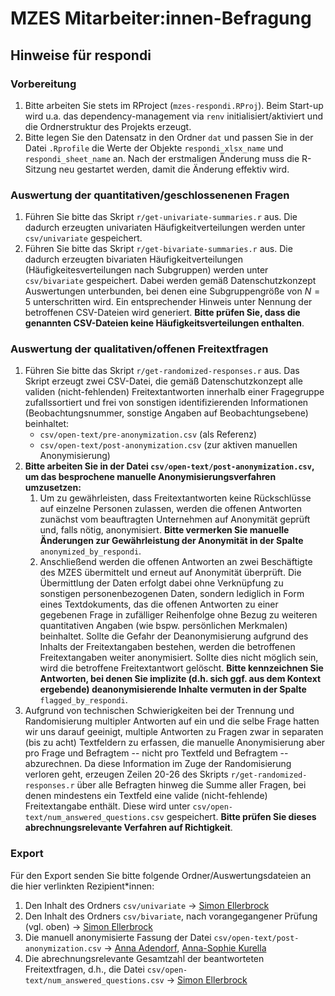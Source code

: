 # MZES Mitarbeiter:innen-Befragung

## Hinweise für respondi

### Vorbereitung

1. Bitte arbeiten Sie stets im RProject (`mzes-respondi.RProj`). Beim Start-up wird u.a. das dependency-management via `renv` initialisiert/aktiviert und die Ordnerstruktur des Projekts erzeugt.
1. Bitte legen Sie den Datensatz in den Ordner `dat` und passen Sie in der Datei `.Rprofile` die Werte der Objekte `respondi_xlsx_name` und `respondi_sheet_name` an. Nach der erstmaligen Änderung muss die R-Sitzung neu gestartet werden, damit die Änderung effektiv wird.

### Auswertung der quantitativen/geschlossenenen Fragen

1. Führen Sie bitte das Skript `r/get-univariate-summaries.r` aus. Die dadurch erzeugten univariaten Häufigkeitverteilungen werden unter `csv/univariate` gespeichert.
1. Führen Sie bitte das Skript `r/get-bivariate-summaries.r` aus. Die dadurch erzeugten bivariaten Häufigkeitverteilungen (Häufigkeitesverteilungen nach Subgruppen) werden unter `csv/bivariate` gespeichert. Dabei werden gemäß Datenschutzkonzept Auswertungen unterbunden, bei denen eine Subgruppengröße von $N=5$ unterschritten wird. Ein entsprechender Hinweis unter Nennung der betroffenen CSV-Dateien wird generiert. **Bitte prüfen Sie, dass die genannten CSV-Dateien keine Häufigkeitsverteilungen enthalten**.

### Auswertung der qualitativen/offenen Freitextfragen

1. Führen Sie bitte das Skript `r/get-randomized-responses.r` aus. Das Skript erzeugt zwei CSV-Datei, die gemäß Datenschutzkonzept alle validen (nicht-fehlenden) Freitextantworten innerhalb einer Fragegruppe zufallssortiert und frei von sonstigen identifizierenden Informationen (Beobachtungsnummer, sonstige Angaben auf Beobachtungsebene) beinhaltet:
    - `csv/open-text/pre-anonymization.csv` (als Referenz)
    - `csv/open-text/post-anonymization.csv` (zur aktiven manuellen Anonymisierung)
1. **Bitte arbeiten Sie in der Datei `csv/open-text/post-anonymization.csv`, um das besprochene manuelle Anonymisierungsverfahren umzusetzen:**
    1. Um zu gewährleisten, dass Freitextantworten keine Rückschlüsse auf einzelne Personen zulassen, werden die offenen Antworten zunächst vom beauftragten Unternehmen auf Anonymität geprüft und, falls nötig, anonymisiert. **Bitte vermerken Sie manuelle Änderungen zur Gewährleistung der Anonymität in der Spalte** `anonymized_by_respondi`. 
    1. Anschließend werden die offenen Antworten an zwei Beschäftigte des MZES übermittelt und erneut auf Anonymität überprüft. Die Übermittlung der Daten erfolgt dabei ohne Verknüpfung zu sonstigen personenbezogenen Daten, sondern lediglich in Form eines Textdokuments, das die offenen Antworten zu einer gegebenen Frage in zufälliger Reihenfolge ohne Bezug zu weiteren quantitativen Angaben (wie bspw. persönlichen Merkmalen) beinhaltet. Sollte die Gefahr der Deanonymisierung aufgrund des Inhalts der Freitextangaben bestehen, werden die betroffenen Freitextangaben weiter anonymisiert. Sollte dies nicht möglich sein, wird die betroffene Freitextantwort gelöscht. **Bitte kennzeichnen Sie Antworten, bei denen Sie implizite (d.h. sich ggf. aus dem Kontext ergebende) deanonymisierende Inhalte vermuten in der Spalte** `flagged_by_respondi`.
1. Aufgrund von technischen Schwierigkeiten bei der Trennung und Randomisierung multipler Antworten auf ein und die selbe Frage hatten wir uns darauf geeinigt, multiple Antworten zu Fragen zwar in separaten (bis zu acht) Textfeldern zu erfassen, die manuelle Anonymisierung aber pro Frage und Befragtem -- nicht pro Textfeld und Befragtem -- abzurechnen. Da diese Information im Zuge der Randomisierung verloren geht, erzeugen Zeilen 20-26 des Skripts `r/get-randomized-responses.r` über alle Befragten hinweg die Summe aller Fragen, bei denen mindestens ein Textfeld eine valide (nicht-fehlende) Freitextangabe enthält. Diese wird unter `csv/open-text/num_answered_questions.csv` gespeichert. **Bitte prüfen Sie dieses abrechnungsrelevante Verfahren auf Richtigkeit**.

### Export

Für den Export senden Sie bitte folgende Ordner/Auswertungsdateien an die hier verlinkten Rezipient*innen:

1. Den Inhalt des Ordners `csv/univariate` $\rightarrow$ [Simon Ellerbrock](mailto:Simon.Ellerbrock@mzes.uni-mannheim.de)
1. Den Inhalt des Ordners `csv/bivariate`, nach vorangegangener Prüfung (vgl. oben) $\rightarrow$ [Simon Ellerbrock](mailto:Simon.Ellerbrock@mzes.uni-mannheim.de)
1. Die manuell anonymisierte Fassung der Datei `csv/open-text/post-anonymization.csv` $\rightarrow$ [Anna Adendorf](mailto:Anna.Adendorf@mzes.uni-mannheim.de), [Anna-Sophie Kurella](mailto:anna.kurella@mzes.uni-mannheim.de)
1. Die abrechnungsrelevante Gesamtzahl der beantworteten Freitextfragen, d.h., die Datei `csv/open-text/num_answered_questions.csv` $\rightarrow$ [Simon Ellerbrock](mailto:Simon.Ellerbrock@mzes.uni-mannheim.de)
